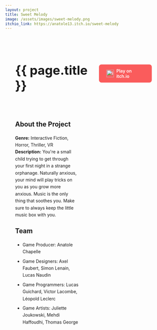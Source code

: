 ```yaml
---
layout: project
title: Sweet Melody
image: /assets/images/sweet-melody.png
itchio_link: https://anatole13.itch.io/sweet-melody
---
```


<div class="project-container">
    <div class="project-header">
        <h1>{{ page.title }}</h1>
        <a href="{{ page.itchio_link }}" class="itchio-button" target="_blank">
            <img src="https://static.itch.io/images/badge-color.svg" alt="itch.io">
            Play on itch.io
        </a>
    </div>
    <div class="project-content">
        <div class="project-description">
            <h2>About the Project</h2>
            <p><strong>Genre:</strong> Interactive Fiction, Horror, Thriller, VR<br>
            <strong>Description:</strong> You're a small child trying to get through your first night in a strange orphanage. Naturally anxious, your mind will play tricks on you as you grow more anxious. Music is the only thing that soothes you. Make sure to always keep the little music box with you.</p>
            <h2>Team</h2>
            <ul>
                <li>Game Producer: Anatole Chapelle</li>
                <li>Game Designers: Axel Faubert, Simon Lenain, Lucas Naudin</li>
                <li>Game Programmers: Lucas Guichard, Victor Lacombe, Léopold Leclerc</li>
                <li>Game Artists: Juliette Joukowski, Mehdi Haffoudhi, Thomas George</li>
            </ul>
        </div>
    </div>
</div>

<style>
    .project-container {
        max-width: 1200px;
        margin: 0 auto;
        padding: 2rem;
    }

    .project-header {
        display: flex;
        justify-content: space-between;
        align-items: center;
        margin-bottom: 2rem;
    }

    .project-header h1 {
        font-size: 2.5rem;
        color: var(--text-color);
    }

    .itchio-button {
        display: flex;
        align-items: center;
        gap: 0.5rem;
        background: #fa5c5c;
        color: white;
        padding: 0.75rem 1.5rem;
        border-radius: 0.5rem;
        text-decoration: none;
        font-weight: 600;
        transition: transform 0.2s;
    }

    .itchio-button:hover {
        transform: translateY(-2px);
    }

    .itchio-button img {
        height: 24px;
        width: auto;
    }

    .project-content {
        display: grid;
        grid-template-columns: 1fr 1fr;
        gap: 2rem;
    }

    .project-image {
        width: 100%;
    }

    .project-image img {
        width: 100%;
        height: auto;
        border-radius: 1rem;
        box-shadow: 0 4px 6px var(--shadow-color);
    }

    .project-description {
        line-height: 1.6;
    }

    .project-description h2 {
        margin: 1.5rem 0 1rem;
        color: var(--text-color);
    }

    .project-description p {
        color: var(--text-secondary);
    }

    .project-description ul {
        margin: 1rem 0;
        padding-left: 1.5rem;
        color: var(--text-secondary);
    }

    .project-description li {
        margin-bottom: 0.5rem;
    }

    .project-description ul ul {
        margin: 0.5rem 0;
    }

    @media (max-width: 768px) {
        .project-content {
            grid-template-columns: 1fr;
        }

        .project-header {
            flex-direction: column;
            gap: 1rem;
            text-align: center;
        }
    }
</style> 